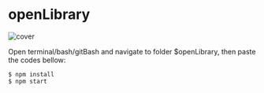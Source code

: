 # openLibrary

![cover](http://i.imgur.com/Os60UhR.png)

Open terminal/bash/gitBash and navigate to folder $openLibrary, then paste the codes bellow:
```
$ npm install
$ npm start
```
